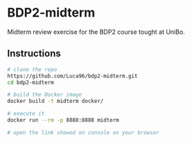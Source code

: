 # BDP2-midterm
Midterm review exercise for the BDP2 course tought at UniBo.

## Instructions
```bash
# clone the repo
https://github.com/Luca96/bdp2-midterm.git
cd bdp2-midterm

# build the Docker image
docker build -t midterm docker/

# execute it
docker run --rm -p 8888:8888 midterm

# open the link showed on console on your browser
```
